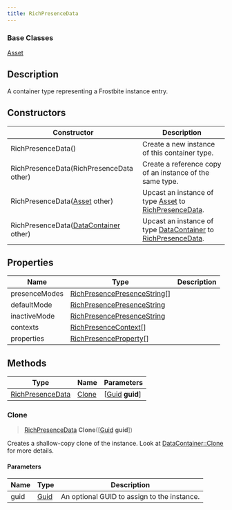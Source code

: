 ```yaml
---
title: RichPresenceData
---
```

### Base Classes

[Asset](/vext/ref/fb/asset/)

## Description

A container type representing a Frostbite instance entry.

## Constructors

| Constructor                                                                 | Description                                                                                                             |
| --------------------------------------------------------------------------- | ----------------------------------------------------------------------------------------------------------------------- |
| RichPresenceData()                                                          | Create a new instance of this container type.                                                                           |
| RichPresenceData(RichPresenceData other)                                    | Create a reference copy of an instance of the same type.                                                                |
| RichPresenceData([Asset](/vext/ref/fb/asset/) other)                                      | Upcast an instance of type [Asset](/vext/ref/fb/asset/) to [RichPresenceData](/vext/ref/fb/richpresencedata/).                                      |
| RichPresenceData([DataContainer](/vext/ref/shared/class/datacontainer) other) | Upcast an instance of type [DataContainer](/vext/ref/shared/class/datacontainer) to [RichPresenceData](/vext/ref/fb/richpresencedata/). |

## Properties

| Name          | Type                                                         | Description |
| ------------- | ------------------------------------------------------------ | ----------- |
| presenceModes | [RichPresencePresenceString](/vext/ref/fb/richpresencepresencestring/)\[\] |             |
| defaultMode   | [RichPresencePresenceString](/vext/ref/fb/richpresencepresencestring/)     |             |
| inactiveMode  | [RichPresencePresenceString](/vext/ref/fb/richpresencepresencestring/)     |             |
| contexts      | [RichPresenceContext](/vext/ref/fb/richpresencecontext/)\[\]               |             |
| properties    | [RichPresenceProperty](/vext/ref/fb/richpresenceproperty/)\[\]             |             |

## Methods

| Type                                 | Name            | Parameters                                     |
| ------------------------------------ | --------------- | ---------------------------------------------- |
| [RichPresenceData](/vext/ref/fb/richpresencedata/) | [Clone](#clone) | \[[Guid](/vext/ref/shared/class/guid) **guid**\] |

### Clone

> [RichPresenceData](/vext/ref/fb/richpresencedata/) **Clone**(\[[Guid](/vext/ref/shared/class/guid) **guid**\])

Creates a shallow-copy clone of the instance. Look at [DataContainer::Clone](/vext/ref/shared/class/datacontainer#clone) for more details.

#### Parameters

| Name | Type         | Description                                 |
| ---- | ------------ | ------------------------------------------- |
| guid | [Guid](/vext/ref/shared/class/guid/) | An optional GUID to assign to the instance. |
